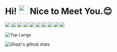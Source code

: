 # Hi! <img src="https://media.giphy.com/media/hvRJCLFzcasrR4ia7z/giphy.gif" width="30"> Nice to Meet You.:blush:
<p>
  <img src="https://img.shields.io/badge/-Visual%20Studio%20Code-23A9F2?style=flat-square&logo=Visual%20Studio%20Code&logoColor=white"/>
  <img src="https://img.shields.io/badge/-Github-181717?style=flat-square&logo=GitHub&logoColor=white"/>
  <img src="https://img.shields.io/badge/-Git-F44D27?style=flat-square&logo=Git&logoColor=white"/>
  <img src="https://img.shields.io/badge/-NPM-CB3837?style=flat-square&logo=NPM&logoColor=white"/>
  <img src="https://img.shields.io/badge/-Vue.js-42B883?style=flat-square&logo=Vue.js&logoColor=white"/>
  <img src="https://img.shields.io/badge/-React-61DAFB?style=flat-square&logo=React&logoColor=white"/>
  <img src="https://img.shields.io/badge/-JavaScript-4285F4?style=flat-square&logo=JavaScript&logoColor=white"/>
  <img src="https://img.shields.io/badge/-HTML5-E34F26?style=flat-square&logo=HTML5&logoColor=white"/>
  <img src="https://img.shields.io/badge/-CSS3-1572B6?style=flat-square&logo=CSS3&logoColor=white"/>
  <img src="https://img.shields.io/badge/-Apache%20ECharts-A80030?style=flat-square&logo=Apache%20ECharts&logoColor=white"/>
</p>

![Top Langs](https://github-readme-stats.vercel.app/api/top-langs/?username=jannahuang&layout=compact&theme=default&hide_border=true)

![Ghazi's github stats](https://github-readme-stats.vercel.app/api?username=jannahuang&show_icons=true&hide_border=true&theme=default)


<!--
**jannahuang/jannahuang** is a ✨ _special_ ✨ repository because its `README.md` (this file) appears on your GitHub profile.

Here are some ideas to get you started:

- 🔭 I’m currently working on ...
- 🌱 I’m currently learning ...
- 👯 I’m looking to collaborate on ...
- 🤔 I’m looking for help with ...
- 💬 Ask me about ...
- 📫 How to reach me: ...
- 😄 Pronouns: ...
- ⚡ Fun fact: ...
-->

